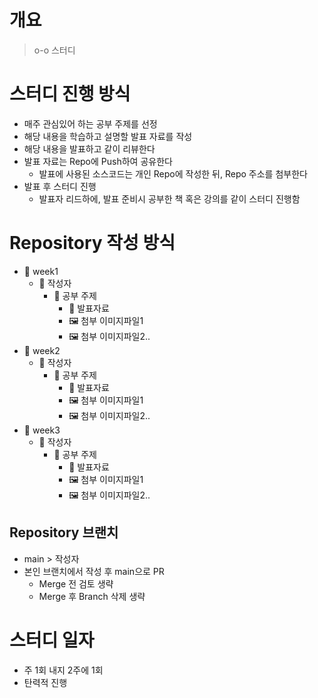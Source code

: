 # 개요

> o-o 스터디

# 스터디 진행 방식

- 매주 관심있어 하는 공부 주제를 선정
- 해당 내용을 학습하고 설명할 발표 자료를 작성
- 해당 내용을 발표하고 같이 리뷰한다
- 발표 자료는 Repo에 Push하여 공유한다
    - 발표에 사용된 소스코드는 개인 Repo에 작성한 뒤, Repo 주소를 첨부한다
- 발표 후 스터디 진행
    - 발표자 리드하에, 발표 준비시 공부한 책 혹은 강의를 같이 스터디 진행함

# Repository 작성 방식
 
- 📁 week1
    - 📁 작성자
        - 📁 공부 주제
            - 📄 발표자료
            - 🖼 첨부 이미지파일1
            - 🖼 첨부 이미지파일2..
- 📁 week2
    - 📁 작성자
        - 📁 공부 주제
            - 📄 발표자료
            - 🖼 첨부 이미지파일1
            - 🖼 첨부 이미지파일2..
- 📁 week3
    - 📁 작성자
        - 📁 공부 주제
            - 📄 발표자료
            - 🖼 첨부 이미지파일1
            - 🖼 첨부 이미지파일2..
    
## Repository 브랜치

- main > 작성자
- 본인 브랜치에서 작성 후 main으로 PR
    - Merge 전 검토 생략
    - Merge 후 Branch 삭제 생략  
    
# 스터디 일자

- 주 1회 내지 2주에 1회
- 탄력적 진행